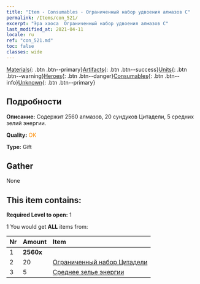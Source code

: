 ```yaml
---
title: "Item - Consumables - Ограниченный набор удвоения алмазов C"
permalink: /Items/con_521/
excerpt: "Эра хаоса  Ограниченный набор удвоения алмазов C"
last_modified_at: 2021-04-11
locale: ru
ref: "con_521.md"
toc: false
classes: wide
---
```

 [Materials](/ru/Items/){: .btn .btn--primary}[Artifacts](/ru/Items/Artifacts/){: .btn .btn--success}[Units](/ru/Items/Units/){: .btn .btn--warning}[Heroes](/ru/Items/Heroes/){: .btn .btn--danger}[Consumables](/ru/Items/Consumables/){: .btn .btn--info}[Unknown](/ru/Items/Unknown/){: .btn .btn--primary}

## Подробности
 **Описание:** Содержит 2560 алмазов, 20 сундуков Цитадели, 5 средних зелий энергии.

 **Quality:** <span style="color: #FF8C00">OK</span>

 **Type:** Gift

## Gather

  None

## This item contains:

 **Required Level to open:** 1

 1 You would get **ALL** items  from:

  | Nr | Amount |     Item    |
  |:---|:-------|:------------|
  | 1 |  **2560x** | <i class="fas fa-gem"/> |  | 
  | 2 | 20 | [Ограниченный набор Цитадели](/ru/Items/con_2103/) | 
  | 3 | 5 | [Среднее зелье энергии](/ru/Items/con_705/) | 
